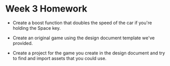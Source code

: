 # Week 3 Homework
- Create a boost function that doubles the speed of the car if you're holding the Space key.

- Create an original game using the design document template we've provided.

- Create a project for the game you create in the design document and try to find and import assets that you could use.
